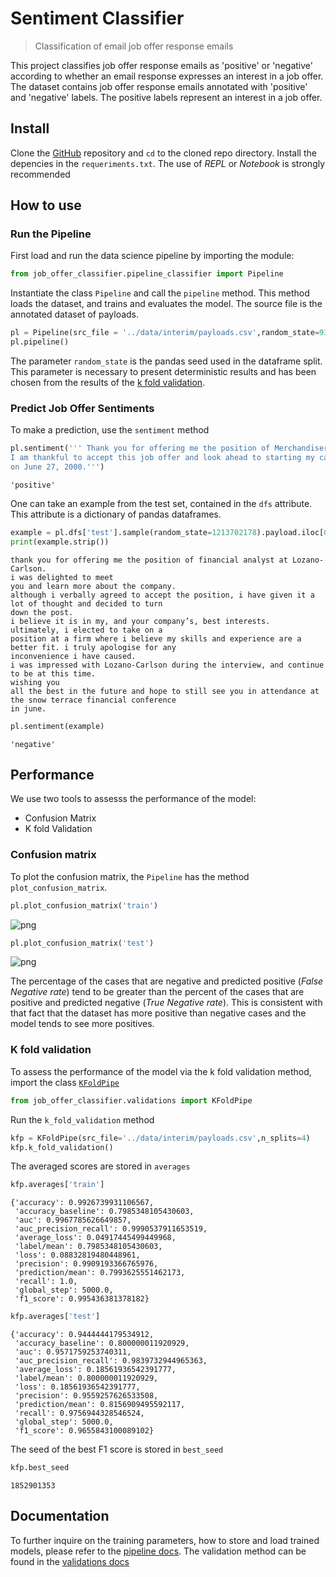# Sentiment Classifier
> Classification of email job offer response emails 


This project classifies job offer response emails as 'positive' or 'negative' according to whether an email response expresses an interest in a job offer. The dataset contains job offer response emails annotated with 'positive' and 'negative' labels. The positive labels represent an interest in a job offer.

## Install

Clone the [GitHub](https://github.com/kikejimenez/job_offer_classifier) repository and `cd` to the cloned repo directory. Install the depencies in the `requeriments.txt`. The use of *REPL* or  *Notebook* is strongly  recommended

## How to use

### Run the Pipeline

First load and run the data science pipeline by importing the module:

```python
from job_offer_classifier.pipeline_classifier import Pipeline
```

Instantiate the class `Pipeline` and call the `pipeline` method. This method loads the dataset, and trains and evaluates the model. The source file is the annotated dataset of payloads.

```python
pl = Pipeline(src_file = '../data/interim/payloads.csv',random_state=931696214)
pl.pipeline()
```

The parameter `random_state` is the pandas seed used in the dataframe split. This parameter is necessary to present deterministic results and has been chosen from the results of the [k fold validation](#K-fold-validation).

### Predict Job Offer Sentiments

To make a prediction, use the `sentiment` method

```python
pl.sentiment(''' Thank you for offering me the position of Merchandiser with Thomas Ltd.
I am thankful to accept this job offer and look ahead to starting my career with your company
on June 27, 2000.''')
```




    'positive'



One can take an example from the test set, contained in the `dfs` attribute. This attribute is a dictionary of  pandas dataframes.

```python
example = pl.dfs['test'].sample(random_state=1213702178).payload.iloc[0]
print(example.strip())
```

    thank you for offering me the position of financial analyst at Lozano-Carlson.
    i was delighted to meet
    you and learn more about the company.
    although i verbally agreed to accept the position, i have given it a lot of thought and decided to turn
    down the post.
    i believe it is in my, and your company’s, best interests.
    ultimately, i elected to take on a
    position at a firm where i believe my skills and experience are a better fit. i truly apologise for any
    inconvenience i have caused.
    i was impressed with Lozano-Carlson during the interview, and continue to be at this time.
    wishing you
    all the best in the future and hope to still see you in attendance at the snow terrace financial conference
    in june.


```python
pl.sentiment(example)
```




    'negative'



## Performance

We use two tools to assesss the performance of the model:
  - Confusion Matrix 
  - K fold Validation

### Confusion matrix

To plot the confusion matrix, the `Pipeline` has the method `plot_confusion_matrix`.

```python
pl.plot_confusion_matrix('train')
```


![png](docs/images/output_20_0.png)


```python
pl.plot_confusion_matrix('test')
```


![png](docs/images/output_21_0.png)


The percentage of the cases that are negative and predicted positive (*False Negative rate*) tend to be greater than the percent of the cases that are positive and predicted negative (*True Negative rate*).  This is consistent with that fact that the dataset has more positive than negative cases and the model tends to see more positives.


### K fold validation

To assess the performance of the model via the k fold validation method, import the class [`KFoldPipe`](/job_offer_classifier/validations#KFoldPipe)

```python
from job_offer_classifier.validations import KFoldPipe
```

Run the `k_fold_validation` method

```python
kfp = KFoldPipe(src_file='../data/interim/payloads.csv',n_splits=4)
kfp.k_fold_validation()
```

The averaged scores are stored in `averages`

```python
kfp.averages['train']
```




    {'accuracy': 0.9926739931106567,
     'accuracy_baseline': 0.7985348105430603,
     'auc': 0.9967785626649857,
     'auc_precision_recall': 0.9990537911653519,
     'average_loss': 0.04917445499449968,
     'label/mean': 0.7985348105430603,
     'loss': 0.08832819480448961,
     'precision': 0.9909193366765976,
     'prediction/mean': 0.7993625551462173,
     'recall': 1.0,
     'global_step': 5000.0,
     'f1_score': 0.995436381378182}



```python
kfp.averages['test']
```




    {'accuracy': 0.9444444179534912,
     'accuracy_baseline': 0.800000011920929,
     'auc': 0.9571759253740311,
     'auc_precision_recall': 0.9839732944965363,
     'average_loss': 0.18561936542391777,
     'label/mean': 0.800000011920929,
     'loss': 0.18561936542391777,
     'precision': 0.9559257626533508,
     'prediction/mean': 0.8156909495592117,
     'recall': 0.9756944328546524,
     'global_step': 5000.0,
     'f1_score': 0.9655843100089102}



The seed of the best F1 score is stored in `best_seed`

```python
kfp.best_seed
```




    1852901353



## Documentation

To further inquire on the training parameters, how to store and load trained models, please refer to the [pipeline docs](/job_offer_classifier/pipeline_classifier). The validation method can be found in the [validations docs](/job_offer_classifier/validations) 
